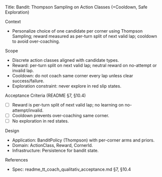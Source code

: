 Title: Bandit: Thompson Sampling on Action Classes (+Cooldown, Safe Exploration)

Context
- Personalize choice of one candidate per corner using Thompson Sampling; reward measured as per-turn split of next valid lap; cooldown to avoid over-coaching.

Scope
- Discrete action classes aligned with candidate types.
- Reward: per-turn split on next valid lap; neutral reward on no-attempt or invalid lap.
- Cooldown: do not coach same corner every lap unless clear success/failure.
- Exploration constraint: never explore in red slip states.

Acceptance Criteria (README §7, §10.4)
- [ ] Reward is per-turn split of next valid lap; no learning on no-attempt/invalid.
- [ ] Cooldown prevents over-coaching same corner.
- [ ] No exploration in red states.

Design
- Application: BanditPolicy (Thompson) with per-corner arms and priors.
- Domain: ActionClass, Reward, CornerId.
- Infrastructure: Persistence for bandit state.

References
- Spec: readme_tt_coach_qualitativ_acceptance.md §7, §10.4
